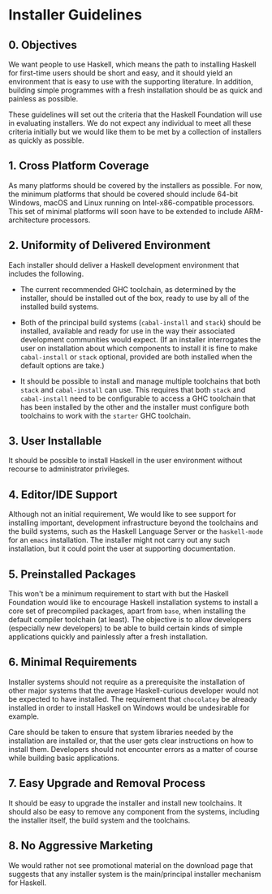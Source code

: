 # Installer Guidelines

## 0. Objectives

We want people to use Haskell, which means the path to installing Haskell for first-time users
should be short and easy, and it should yield an environment that is easy to use with the supporting
literature. In addition, building simple programmes with a fresh installation should be as quick
and painless as possible.

These guidelines will set out the criteria that the Haskell Foundation will use in evaluating
installers. We do not expect any individual to meet all these criteria initially but we would like
them to be met by a collection of installers as quickly as possible.

## 1. Cross Platform Coverage

As many platforms should be covered by the installers as possible. For now, the minimum platforms
that should be covered should include 64-bit Windows, macOS and Linux running on
Intel-x86-compatible processors. This set of minimal platforms will soon have to be extended to
include ARM-architecture processors.

## 2. Uniformity of Delivered Environment

Each installer should deliver a Haskell development environment that includes the following.

  * The current recommended GHC toolchain, as determined by the installer, should be installed out
    of the box, ready to use by all of the installed build systems.

  * Both of the principal build systems (`cabal-install` and `stack`) should be installed,
    available and ready for use in the way their associated development communities would expect.
    (If an installer interrogates the user on installation about which components to install it is
    fine to make `cabal-install` or `stack` optional, provided are both installed when the default
    options are take.)

  * It should be possible to install and manage multiple toolchains that both `stack` and
    `cabal-install` can use. This requires that both `stack` and `cabal-install` need to be
    configurable to access a GHC toolchain that has been installed by the other and the installer
    must configure both toolchains to work with the `starter` GHC toolchain.

## 3. User Installable

It should be possible to install Haskell in the user environment without recourse to administrator
privileges.

## 4. Editor/IDE Support

Although not an initial requirement, We would like to see support for installing important,
development infrastructure beyond the toolchains and the build systems, such as the Haskell Language
Server or the `haskell-mode` for an `emacs` installation.  The installer might not carry out any
such installation, but it could point the user at supporting documentation.

## 5. Preinstalled Packages

This won't be a minimum requirement to start with but the Haskell Foundation would like to encourage
Haskell installation systems to install a core set of precompiled packages, apart from `base`, when
installing the default compiler toolchain (at least). The objective is to allow developers
(especially new developers) to be able to build certain kinds of simple applications quickly and
painlessly after a fresh installation.

## 6. Minimal Requirements

Installer systems should not require as a prerequisite the installation of other major systems that
the average Haskell-curious developer would not be expected to have installed. The requirement that
`chocolatey` be already installed in order to install Haskell on Windows would be undesirable for
example.

Care should be taken to ensure that system libraries needed by the installation are installed or,
that the user gets clear instructions on how to install them. Developers should not encounter errors
as a matter of course while building basic applications.

## 7. Easy Upgrade and Removal Process

It should be easy to upgrade the installer and install new toolchains. It should also be easy to
remove any component from the systems, including the installer itself, the build system and the
toolchains.

## 8. No Aggressive Marketing

We would rather not see promotional material on the download page that suggests that any installer
system is the main/principal installer mechanism for Haskell.
